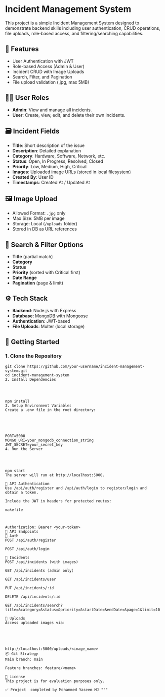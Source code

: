 # Incident Management System

This project is a simple Incident Management System designed to demonstrate backend skills including user authentication, CRUD operations, file uploads, role-based access, and filtering/searching capabilities.

## 📌 Features

- User Authentication with JWT
- Role-based Access (Admin & User)
- Incident CRUD with Image Uploads
- Search, Filter, and Pagination
- File upload validation (.jpg, max 5MB)

## 🧑‍💻 User Roles

- **Admin**: View and manage all incidents.
- **User**: Create, view, edit, and delete their own incidents.

## 🗃️ Incident Fields

- **Title**: Short description of the issue
- **Description**: Detailed explanation
- **Category**: Hardware, Software, Network, etc.
- **Status**: Open, In Progress, Resolved, Closed
- **Priority**: Low, Medium, High, Critical
- **Images**: Uploaded image URLs (stored in local filesystem)
- **Created By**: User ID
- **Timestamps**: Created At / Updated At

## 🖼️ Image Upload

- Allowed Format: `.jpg` only
- Max Size: 5MB per image
- Storage: Local (`/uploads` folder)
- Stored in DB as URL references

## 🔎 Search & Filter Options

- **Title** (partial match)
- **Category**
- **Status**
- **Priority** (sorted with Critical first)
- **Date Range**
- **Pagination** (page & limit)

## ⚙️ Tech Stack

- **Backend**: Node.js with Express
- **Database**: MongoDB with Mongoose
- **Authentication**: JWT-based
- **File Uploads**: Multer (local storage)

## 🚀 Getting Started

### 1. Clone the Repository

``` 
git clone https://github.com/your-username/incident-management-system.git
cd incident-management-system
2. Install Dependencies
 
 

 
npm install
3. Setup Environment Variables
Create a .env file in the root directory:

 
 

 
PORT=5000
MONGO_URI=your_mongodb_connection_string
JWT_SECRET=your_secret_key
4. Run the Server
 
 

 
npm start
The server will run at http://localhost:5000.

🔐 API Authentication
Use /api/auth/register and /api/auth/login to register/login and obtain a token.

Include the JWT in headers for protected routes:

makefile
 

 
Authorization: Bearer <your-token>
📁 API Endpoints
🔐 Auth
POST /api/auth/register

POST /api/auth/login

📝 Incidents
POST /api/incidents (with images)

GET /api/incidents (admin only)

GET /api/incidents/user

PUT /api/incidents/:id

DELETE /api/incidents/:id

GET /api/incidents/search?title=&category=&status=&priority=&startDate=&endDate=&page=1&limit=10

📸 Uploads
Access uploaded images via:

 
 

 
http://localhost:5000/uploads/<image_name>
📦 Git Strategy
Main branch: main

Feature branches: feature/<name>

🧾 License
This project is for evaluation purposes only.

✅ Project  completed by Mohammed Yaseen MJ """